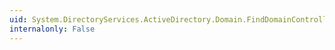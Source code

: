 ```yaml
---
uid: System.DirectoryServices.ActiveDirectory.Domain.FindDomainController(System.DirectoryServices.ActiveDirectory.LocatorOptions)
internalonly: False
---
```

